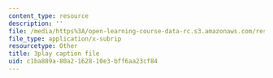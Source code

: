 ```yaml
---
content_type: resource
description: ''
file: /media/https%3A/open-learning-course-data-rc.s3.amazonaws.com/res-5-0001-digital-lab-techniques-manual-spring-2007/c1ba889a80a2162810e3bff6aa23cf84_GtuMlWMajtw.srt
file_type: application/x-subrip
resourcetype: Other
title: 3play caption file
uid: c1ba889a-80a2-1628-10e3-bff6aa23cf84
---
```

